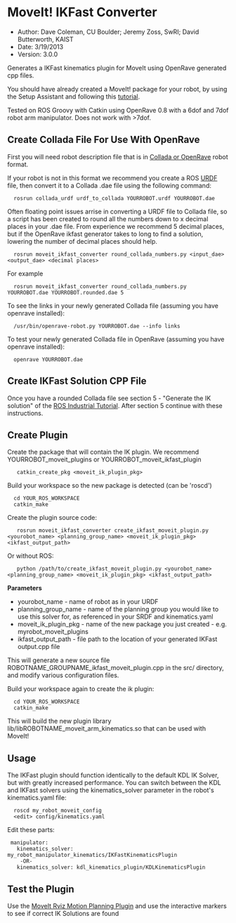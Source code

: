 MoveIt! IKFast Converter
==========
* Author: Dave Coleman, CU Boulder; Jeremy Zoss, SwRI; David Butterworth, KAIST
* Date: 3/19/2013
* Version: 3.0.0

Generates a IKFast kinematics plugin for MoveIt using OpenRave generated cpp files. 
 
You should have already created a MoveIt! package for your robot, by using the Setup Assistant and following this [tutorial](http://moveit.ros.org/wiki/index.php/Groovy/MoveIt!_Setup_Assistant).

Tested on ROS Groovy with Catkin using OpenRave 0.8 with a 6dof and 7dof robot arm manipulator. Does not work with >7dof. 

Create Collada File For Use With OpenRave
---------

First you will need robot description file that is in [Collada or OpenRave](http://openrave.org/docs/latest_stable/collada_robot_extensions/) robot format. 

If your robot is not in this format we recommend you create a ROS [URDF](http://www.ros.org/wiki/urdf/Tutorials/Create%20your%20own%20urdf%20file) file, then convert it to a Collada .dae file using the following command:

      rosrun collada_urdf urdf_to_collada YOURROBOT.urdf YOURROBOT.dae

Often floating point issues arrise in converting a URDF file to Collada file, so a script has been created to round all the numbers down to x decimal places in your .dae file. From experience we recommend 5 decimal places, but if the OpenRave ikfast generator takes to long to find a solution, lowering the number of decimal places should help.

      rosrun moveit_ikfast_converter round_collada_numbers.py <input_dae> <output_dae> <decimal places>

For example

      rosrun moveit_ikfast_converter round_collada_numbers.py YOURROBOT.dae YOURROBOT.rounded.dae 5

To see the links in your newly generated Collada file (assuming you have openrave installed):

      /usr/bin/openrave-robot.py YOURROBOT.dae --info links

To test your newly generated Collada file in OpenRave (assuming you have openrave installed):

      openrave YOURROBOT.dae


Create IKFast Solution CPP File
---------
Once you have a rounded Collada file see section 5 - "Generate the IK solution" of the [ROS Industrial Tutorial](http://www.ros.org/wiki/Industrial/Tutorials/Create_a_Fast_IK_Solution). After section 5 continue with these instructions.

Create Plugin
---------

Create the package that will contain the IK plugin. We recommend YOURROBOT_moveit_plugins or YOURROBOT_moveit_ikfast_plugin

       catkin_create_pkg <moveit_ik_plugin_pkg>

Build your workspace so the new package is detected (can be 'roscd')

      cd YOUR_ROS_WORKSPACE
      catkin_make

Create the plugin source code:

       rosrun moveit_ikfast_converter create_ikfast_moveit_plugin.py <yourobot_name> <planning_group_name> <moveit_ik_plugin_pkg> <ikfast_output_path>

Or without ROS:

       python /path/to/create_ikfast_moveit_plugin.py <yourobot_name> <planning_group_name> <moveit_ik_plugin_pkg> <ikfast_output_path>

**Parameters**
* yourobot_name - name of robot as in your URDF
* planning_group_name - name of the planning group you would like to use this solver for, as referenced in your SRDF and kinematics.yaml
* moveit_ik_plugin_pkg - name of the new package you just created - e.g. myrobot_moveit_plugins
* ikfast_output_path - file path to the location of your generated IKFast output.cpp file

This will generate a new source file ROBOTNAME_GROUPNAME_ikfast_moveit_plugin.cpp in the src/ directory, and modify various configuration files.

Build your workspace again to create the ik plugin:

      cd YOUR_ROS_WORKSPACE
      catkin_make

This will build the new plugin library lib/libROBOTNAME_moveit_arm_kinematics.so that can be used with MoveIt!

Usage
---------

The IKFast plugin should function identically to the default KDL IK Solver, but with greatly increased performance. You can switch between the KDL and IKFast solvers using the kinematics_solver parameter in the robot's kinematics.yaml file:

      roscd my_robot_moveit_config
      <edit> config/kinematics.yaml

Edit these parts:

     manipulator:
       kinematics_solver: my_robot_manipulator_kinematics/IKFastKinematicsPlugin
        -OR-
       kinematics_solver: kdl_kinematics_plugin/KDLKinematicsPlugin

Test the Plugin
---------

Use the [MoveIt Rviz Motion Planning Plugin](http://moveit.ros.org/wiki/index.php/Groovy/PR2/Rviz_Plugin/Quick_Start) and use the interactive markers to see if correct IK Solutions are found
